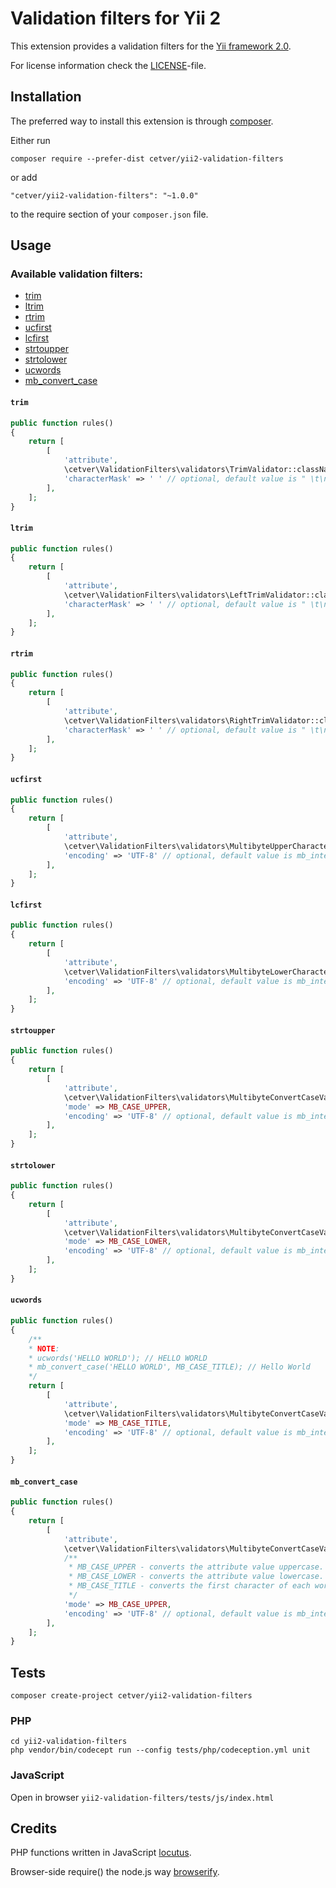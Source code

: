 Validation filters for Yii 2
============================
This extension provides a validation filters for the [Yii framework 2.0](http://www.yiiframework.com).

For license information check the [LICENSE](LICENSE)-file.

Installation
------------

The preferred way to install this extension is through [composer](http://getcomposer.org/download/).

Either run

```
composer require --prefer-dist cetver/yii2-validation-filters
```

or add

```
"cetver/yii2-validation-filters": "~1.0.0"
```

to the require section of your `composer.json` file.


Usage
-----

### Available validation filters:

- [trim](#trim)
- [ltrim](#ltrim)
- [rtrim](#rtrim)
- [ucfirst](#ucfirst)
- [lcfirst](#lcfirst)
- [strtoupper](#strtoupper)
- [strtolower](#strtolower)
- [ucwords](#ucwords)
- [mb_convert_case](#mb_convert_case)

#### `trim`

```php
public function rules()
{
    return [
        [
            'attribute',
            \cetver\ValidationFilters\validators\TrimValidator::className(),
            'characterMask' => ' ' // optional, default value is " \t\n\r\0\x0B"
        ],
    ];
}
```

#### `ltrim`

```php
public function rules()
{
    return [
        [
            'attribute',
            \cetver\ValidationFilters\validators\LeftTrimValidator::className(),
            'characterMask' => ' ' // optional, default value is " \t\n\r\0\x0B"
        ],
    ];
}
```

#### `rtrim`

```php
public function rules()
{
    return [
        [
            'attribute',
            \cetver\ValidationFilters\validators\RightTrimValidator::className(),
            'characterMask' => ' ' // optional, default value is " \t\n\r\0\x0B"
        ],
    ];
}
```

#### `ucfirst`

```php
public function rules()
{
    return [
        [
            'attribute',
            \cetver\ValidationFilters\validators\MultibyteUpperCharacterFirstValidator::className(),
            'encoding' => 'UTF-8' // optional, default value is mb_internal_encoding()
        ],
    ];
}
```

#### `lcfirst`

```php
public function rules()
{
    return [
        [
            'attribute',
            \cetver\ValidationFilters\validators\MultibyteLowerCharacterFirstValidator::className(),
            'encoding' => 'UTF-8' // optional, default value is mb_internal_encoding()
        ],
    ];
}
```

#### `strtoupper`

```php
public function rules()
{
    return [
        [
            'attribute',
            \cetver\ValidationFilters\validators\MultibyteConvertCaseValidator::className(),
            'mode' => MB_CASE_UPPER,
            'encoding' => 'UTF-8' // optional, default value is mb_internal_encoding()
        ],
    ];
}
```

#### `strtolower`

```php
public function rules()
{
    return [
        [
            'attribute',
            \cetver\ValidationFilters\validators\MultibyteConvertCaseValidator::className(),
            'mode' => MB_CASE_LOWER,
            'encoding' => 'UTF-8' // optional, default value is mb_internal_encoding()
        ],
    ];
}
```

#### `ucwords`

```php
public function rules()
{
    /**
    * NOTE:
    * ucwords('HELLO WORLD'); // HELLO WORLD
    * mb_convert_case('HELLO WORLD', MB_CASE_TITLE); // Hello World
    */
    return [
        [
            'attribute',
            \cetver\ValidationFilters\validators\MultibyteConvertCaseValidator::className(),
            'mode' => MB_CASE_TITLE,
            'encoding' => 'UTF-8' // optional, default value is mb_internal_encoding()
        ],
    ];
}
```

#### `mb_convert_case`

```php
public function rules()
{
    return [
        [
            'attribute',
            \cetver\ValidationFilters\validators\MultibyteConvertCaseValidator::className(),
            /**
             * MB_CASE_UPPER - converts the attribute value uppercase.
             * MB_CASE_LOWER - converts the attribute value lowercase.
             * MB_CASE_TITLE - converts the first character of each word of the attribute value capitalized.
             */
            'mode' => MB_CASE_UPPER,
            'encoding' => 'UTF-8' // optional, default value is mb_internal_encoding()
        ],
    ];
}
```

Tests
-----

```
composer create-project cetver/yii2-validation-filters
```

### PHP
```
cd yii2-validation-filters
php vendor/bin/codecept run --config tests/php/codeception.yml unit
```

### JavaScript
Open in browser `yii2-validation-filters/tests/js/index.html`

Credits
-------

PHP functions written in JavaScript [locutus](https://github.com/kvz/locutus).

Browser-side require() the node.js way [browserify](https://github.com/substack/node-browserify).